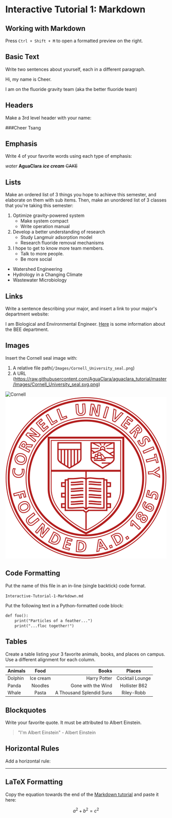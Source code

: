 # Interactive Tutorial 1: Markdown

## Working with Markdown

Press `Ctrl + Shift + M` to open a formatted preview on the right.

## Basic Text

Write two sentences about yourself, each in a different paragraph.

Hi, my name is Cheer.

I am on the fluoride gravity team (aka the better fluoride team)

## Headers

Make a 3rd level header with your name:

###Cheer Tsang

## Emphasis

Write 4 of your favorite words using each type of emphasis:

*water*
**AguaClara**
***ice cream***
~~CAKE~~

## Lists

Make an ordered list of 3 things you hope to achieve this semester, and elaborate on them with sub items. Then, make an unordered list of 3 classes that you're taking this semester:

1. Optimize gravity-powered system
    * Make system compact
    * Write operation manual
2. Develop a better understanding of research
    * Study Langmuir adsorption model
    * Research fluoride removal mechanisms
3. I hope to get to know more team members.
    * Talk to more people.
    * Be more social

* Watershed Engineering
* Hydrology in a Changing Climate
* Wastewater Microbiology



## Links

Write a sentence describing your major, and insert a link to your major's department website:

I am Biological and Environmental Engineer. [Here](https://bee.cals.cornell.edu/) is some information about the BEE department.

## Images

Insert the Cornell seal image with:
  1. A relative file path(`/Images/Cornell_University_seal.png`)
  2. A URL (https://raw.githubusercontent.com/AguaClara/aguaclara_tutorial/master/Images/Cornell_University_seal.svg.png)

![Cornell](./Images/Cornell_University_seal.png)
![Cornell_seal](https://raw.githubusercontent.com/AguaClara/aguaclara_tutorial/master/Images/Cornell_University_seal.svg.png)

## Code Formatting

Put the name of this file in an in-line (single backtick) code format.

`Interactive-Tutorial-1-Markdown.md`

Put the following text in a Python-formatted code block:

```
def foo():
    print("Particles of a feather...")
    print("...floc together!")
```

## Tables

Create a table listing your 3 favorite animals, books, and places on campus. Use a different alignment for each column.

| Animals |   Food    |              Books |     Places      |
|:------- |:---------:| ------------------:|:---------------:|
| Dolphin | Ice cream |       Harry Potter | Cocktail Lounge |
| Panda   |  Noodles  | Gone with the Wind |  Hollister B62  |
| Whale   |   Pasta   | A Thousand Splendid Suns                   |Riley-Robb|



## Blockquotes

Write your favorite quote. It must be attributed to Albert Einstein.

> "I'm Albert Einstein" - Albert Einstein


## Horizontal Rules

Add a horizontal rule:

---

## LaTeX Formatting

Copy the equation towards the end of the [Markdown tutorial](https://github.com/AguaClara/aguaclara_tutorial/wiki/Markdown#latex-formatting) and paste it here:

$$ a^2 + b^2 = c^2 $$

